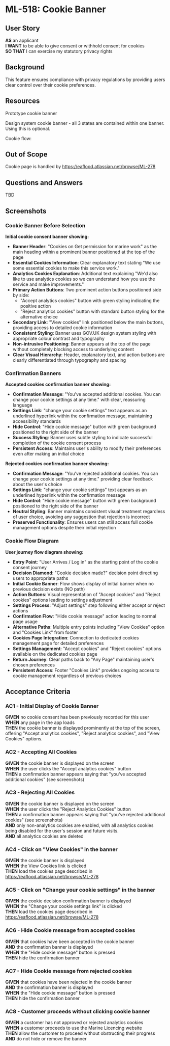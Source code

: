 # ML-518: Cookie Banner

## User Story

**AS** an applicant  
**I WANT** to be able to give consent or withhold consent for cookies  
**SO THAT** I can exercise my statutory privacy rights

## Background

This feature ensures compliance with privacy regulations by providing users clear control over their cookie preferences.

## Resources

Prototype cookie banner

Design system cookie banner - all 3 states are contained within one banner. Using this is optional.

Cookie flow:

## Out of Scope

Cookie page is handled by https://eaflood.atlassian.net/browse/ML-278

## Questions and Answers

TBD

## Screenshots

### Cookie Banner Before Selection

**Initial cookie consent banner showing:**

- **Banner Header**: "Cookies on Get permission for marine work" as the main heading within a prominent banner positioned at the top of the page
- **Essential Cookies Information**: Clear explanatory text stating "We use some essential cookies to make this service work."
- **Analytics Cookies Explanation**: Additional text explaining "We'd also like to use analytics cookies so we can understand how you use the service and make improvements."
- **Primary Action Buttons**: Two prominent action buttons positioned side by side:
  - "Accept analytics cookies" button with green styling indicating the positive action
  - "Reject analytics cookies" button with standard button styling for the alternative choice
- **Secondary Link**: "View cookies" link positioned below the main buttons, providing access to detailed cookie information
- **Consistent Styling**: Banner uses GOV.UK design system styling with appropriate colour contrast and typography
- **Non-intrusive Positioning**: Banner appears at the top of the page without completely blocking access to underlying content
- **Clear Visual Hierarchy**: Header, explanatory text, and action buttons are clearly differentiated through typography and spacing

### Confirmation Banners

**Accepted cookies confirmation banner showing:**

- **Confirmation Message**: "You've accepted additional cookies. You can change your cookie settings at any time." with clear, reassuring language
- **Settings Link**: "change your cookie settings" text appears as an underlined hyperlink within the confirmation message, maintaining accessibility standards
- **Hide Control**: "Hide cookie message" button with green background positioned to the right side of the banner
- **Success Styling**: Banner uses subtle styling to indicate successful completion of the cookie consent process
- **Persistent Access**: Maintains user's ability to modify their preferences even after making an initial choice

**Rejected cookies confirmation banner showing:**

- **Confirmation Message**: "You've rejected additional cookies. You can change your cookie settings at any time." providing clear feedback about the user's choice
- **Settings Link**: "change your cookie settings" text appears as an underlined hyperlink within the confirmation message
- **Hide Control**: "Hide cookie message" button with green background positioned to the right side of the banner
- **Neutral Styling**: Banner maintains consistent visual treatment regardless of user choice, avoiding any suggestion that rejection is incorrect
- **Preserved Functionality**: Ensures users can still access full cookie management options despite their initial rejection

### Cookie Flow Diagram

**User journey flow diagram showing:**

- **Entry Point**: "User Arrives / Log in" as the starting point of the cookie consent journey
- **Decision Diamond**: "Cookie decision made?" decision point directing users to appropriate paths
- **Initial Cookie Banner**: Flow shows display of initial banner when no previous decision exists (NO path)
- **Action Buttons**: Visual representation of "Accept cookies" and "Reject cookies" options leading to settings adjustment
- **Settings Process**: "Adjust settings" step following either accept or reject actions
- **Confirmation Flow**: "Hide cookie message" action leading to normal page usage
- **Alternative Paths**: Multiple entry points including "View Cookies" option and "Cookies Link" from footer
- **Cookies Page Integration**: Connection to dedicated cookies management page for detailed preferences
- **Settings Management**: "Accept cookies" and "Reject cookies" options available on the dedicated cookies page
- **Return Journey**: Clear paths back to "Any Page" maintaining user's chosen preferences
- **Persistent Access**: Footer "Cookies Link" provides ongoing access to cookie management regardless of previous choices

## Acceptance Criteria

### AC1 - Initial Display of Cookie Banner

**GIVEN** no cookie consent has been previously recorded for this user  
**WHEN** any page in the app loads  
**THEN** the cookie banner is displayed prominently at the top of the screen, offering "Accept analytics cookies", "Reject analytics cookies", and "View Cookies" options.

### AC2 - Accepting All Cookies

**GIVEN** the cookie banner is displayed on the screen  
**WHEN** the user clicks the "Accept analytics cookies" button  
**THEN** a confirmation banner appears saying that "you've accepted additional cookies" (see screenshots)

### AC3 - Rejecting All Cookies

**GIVEN** the cookie banner is displayed on the screen  
**WHEN** the user clicks the "Reject Analytics Cookies" button  
**THEN** a confirmation banner appears saying that "you've rejected additional cookies" (see screenshots)  
**AND** only non-analytics cookies are enabled, with all analytics cookies being disabled for the user's session and future visits.  
**AND** all analytics cookies are deleted

### AC4 - Click on "View Cookies" in the banner

**GIVEN** the cookie banner is displayed  
**WHEN** the View Cookies link is clicked  
**THEN** load the cookies page described in https://eaflood.atlassian.net/browse/ML-278

### AC5 - Click on "Change your cookie settings" in the banner

**GIVEN** the cookie decision confirmation banner is displayed  
**WHEN** the "Change your cookie settings link" is clicked  
**THEN** load the cookies page described in https://eaflood.atlassian.net/browse/ML-278

### AC6 - Hide Cookie message from accepted cookies

**GIVEN** that cookies have been accepted in the cookie banner  
**AND** the confirmation banner is displayed  
**WHEN** the "Hide cookie message" button is pressed  
**THEN** hide the confirmation banner

### AC7 - Hide Cookie message from rejected cookies

**GIVEN** that cookies have been rejected in the cookie banner  
**AND** the confirmation banner is displayed  
**WHEN** the "Hide cookie message" button is pressed  
**THEN** hide the confirmation banner

### AC8 - Customer proceeds without clicking cookie banner

**GIVEN** a customer has not approved or rejected analytics cookies  
**WHEN** a customer proceeds to use the Marine Licencing website  
**THEN** allow the customer to proceed without obstructing their progress  
**AND** do not hide or remove the banner
